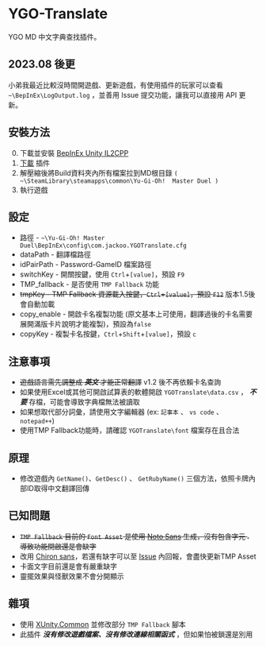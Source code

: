# YGO-Translate
YGO MD 中文字典查找插件。

## 2023.08 後更

小弟我最近比較沒時間開遊戲、更新遊戲，有使用插件的玩家可以查看 `~\BepInEx\LogOutput.log` ，並善用 Issue 提交功能，讓我可以直接用 API 更新。

## 安裝方法
0. 下載並安裝 [BepInEx Unity IL2CPP](https://builds.bepinex.dev/projects/bepinex_be)
1. [下載](https://github.com/JacKooDesu/YGO-Translate/releases) 插件
2. 解壓縮後將Build資料夾內所有檔案拉到MD根目錄 `( ~\SteamLibrary\steamapps\common\Yu-Gi-Oh!  Master Duel )`
3. 執行遊戲

## 設定

- 路徑 - `~\Yu-Gi-Oh! Master Duel\BepInEx\config\com.jackoo.YGOTranslate.cfg` 
- dataPath - 翻譯檔路徑
- idPairPath - Password-GameID 檔案路徑
- switchKey - 開關按鍵，使用 `Ctrl`+`[value]`，預設 `F9`
- TMP_fallback - 是否使用 `TMP Fallback` 功能
- ~~tmpKey - TMP Fallback 資源載入按鍵，`Ctrl`+`[value]`，預設 `F12`~~ 版本1.5後會自動加載
- copy_enable - 開啟卡名複製功能 (原文基本上可使用，翻譯過後的卡名需要展開滿版卡片說明才能複製)，預設為`false`
- copyKey - 複製卡名按鍵，`Ctrl`+`Shift`+`[value]`，預設 `c`

## 注意事項
- ~~遊戲語言需先調整成 ***英文*** 才能正常翻譯~~ v1.2 後不再依賴卡名查詢
- 如果使用Excel或其他可開啟試算表的軟體開啟 `YGOTranslate\data.csv` ， ***不要*** 存檔，可能會導致字典檔無法被讀取
- 如果想取代部分詞彙，請使用文字編輯器 (ex: `記事本` 、 `vs code` 、 `notepad++`)
- 使用TMP Fallback功能時，請確認 `YGOTranslate\font` 檔案存在且合法

## 原理
- 修改遊戲內 `GetName()`、`GetDesc()` 、 `GetRubyName()` 三個方法，依照卡牌內部ID取得中文翻譯回傳

## 已知問題
- ~~`TMP Fallback` 目前的 `Font Asset` 是使用 [Noto Sans](https://fonts.google.com/noto/specimen/Noto+Sans+TC) 生成，沒有包含字元 `‧` 導致功能開啟還是會缺字~~
- 改用 [Chiron sans](https://chiron-fonts.github.io/)，若還有缺字可以至 [Issue](https://github.com/JacKooDesu/YGO-Translate/issues) 內回報，會盡快更新TMP Asset
- 卡面文字目前還是會有嚴重缺字
- 靈擺效果與怪獸效果不會分開顯示

## 雜項
- 使用 [XUnity.Common](https://github.com/bbepis/XUnity.AutoTranslator/tree/master/src/XUnity.Common) 並修改部分 `TMP Fallback` 腳本
- 此插件 ***沒有修改遊戲檔案、沒有修改連線相關函式*** ，但如果怕被鎖還是別用

